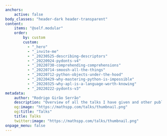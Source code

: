 ```yaml
---
anchors:
    active: false
body_classes: "header-dark header-transparent"
content:
    items: "@self.modular"
    order:
        by: custom
        custom:
          - "_hero"
          - "_invite-me"
          - "_20230525-describing-descriptors"
          - "_20220924-pydonts-v4"
          - "_20220730-comprehending-comprehensions"
          - "_20220714-smoosh-all-the-things"
          - "_20220712-python-objects-under-the-hood"
          - "_20220429-why-mastering-python-is-impossible"
          - "_20220325-why-apl-is-a-language-worth-knowing"
          - "_20220222-pydonts-v3"
metadata:
    author: "Rodrigo Girão Serrão"
    description: "Overview of all the talks I have given and other public speaking appearances."
    og:image: "https://mathspp.com/talks/thumbnail.png"
    og:title: "Talks"
    title: Talks
    twitter:image: "https://mathspp.com/talks/thumbnail.png"
onpage_menu: false
---
```

